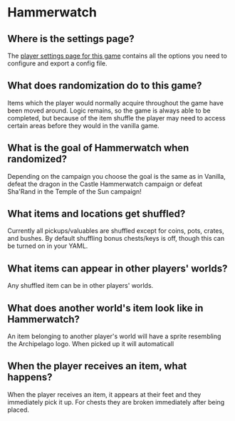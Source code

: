 # Hammerwatch

## Where is the settings page?

The [player settings page for this game](../player-settings) contains all the options you need to configure and export a config file.

## What does randomization do to this game?

Items which the player would normally acquire throughout the game have been moved around. Logic remains, so the game is
always able to be completed, but because of the item shuffle the player may need to access certain areas before they
would in the vanilla game.

## What is the goal of Hammerwatch when randomized?

Depending on the campaign you choose the goal is the same as in Vanilla, defeat the dragon in the Castle Hammerwatch campaign
or defeat Sha'Rand in the Temple of the Sun campaign!

## What items and locations get shuffled?

Currently all pickups/valuables are shuffled except for coins, pots, crates, and bushes. By default shuffling bonus chests/keys is off,
though this can be turned on in your YAML.

## What items can appear in other players' worlds?

Any shuffled item can be in other players' worlds.

## What does another world's item look like in Hammerwatch?

An item belonging to another player's world will have a sprite resembling the Archipelago logo. When picked up it will automaticall

## When the player receives an item, what happens?

When the player receives an item, it appears at their feet and they immediately pick it up. For chests they are broken immediately after being placed.